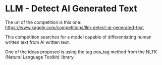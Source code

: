 # LLM - Detect AI Generated Text

The url of the competition is this one: https://www.kaggle.com/competitions/llm-detect-ai-generated-text

This competition searches for a model capable of differentiating human written text from AI written text.

One of the ideas proposed is using the tag.pos_tag method from the NLTK (Natural Language Toolkit) library.  
